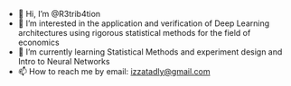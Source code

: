 - 👋 Hi, I’m @R3trib4tion
- 👀 I’m interested in the application and verification of Deep Learning architectures using rigorous statistical methods for the field of economics
- 🌱 I’m currently learning Statistical Methods and experiment design and Intro to Neural Networks
- 📫 How to reach me by email: izzatadly@gmail.com

<!---
R3trib4tion/R3trib4tion is a ✨ special ✨ repository because its `README.md` (this file) appears on your GitHub profile.
You can click the Preview link to take a look at your changes.
--->
